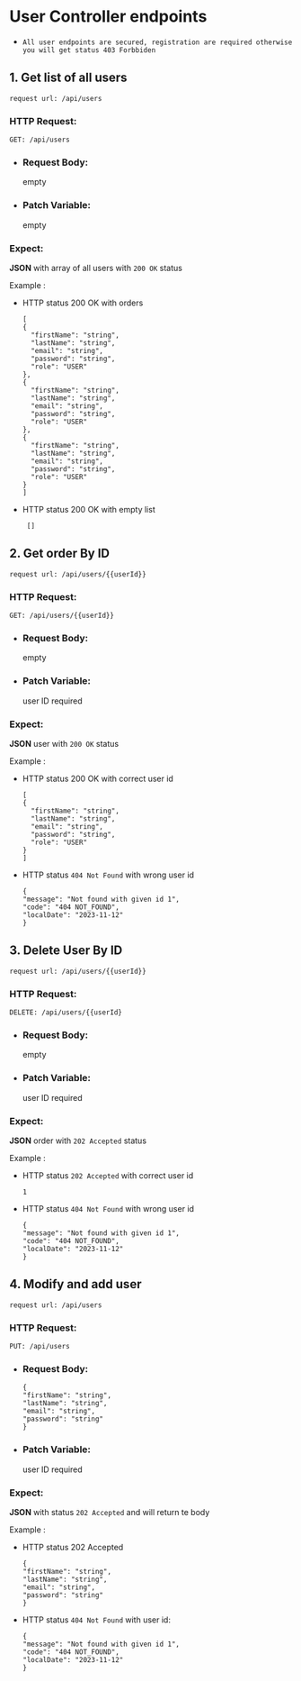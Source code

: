 # User Controller endpoints


* `All user endpoints are secured, registration are required otherwise you will get status 403 Forbbiden`
## 1. Get list of all users
`request url: /api/users`

### HTTP Request:

`GET: /api/users`

* ### Request Body:
  empty

* ### Patch Variable:
  empty

### Expect:
**JSON** with array of all users with `200 OK` status

Example :
* HTTP status 200 OK with orders
  ```
  [
  {
    "firstName": "string",
    "lastName": "string",
    "email": "string",
    "password": "string",
    "role": "USER"
  },
  {
    "firstName": "string",
    "lastName": "string",
    "email": "string",
    "password": "string",
    "role": "USER"
  },
  {
    "firstName": "string",
    "lastName": "string",
    "email": "string",
    "password": "string",
    "role": "USER"
  }
  ]
  ```
* HTTP status 200 OK with empty list

  ```
   []
  ```


## 2. Get order By ID

`request url: /api/users/{{userId}}`

### HTTP Request:
`GET: /api/users/{{userId}}`


* ### Request Body:
  empty

* ### Patch Variable:
  user ID required

### Expect:
**JSON**  user with `200 OK` status

Example :
* HTTP status 200 OK with correct user id
  ```
  [
  {
    "firstName": "string",
    "lastName": "string",
    "email": "string",
    "password": "string",
    "role": "USER"
  }
  ]
  ```
* HTTP status `404 Not Found` with wrong user id

  ```
  {
  "message": "Not found with given id 1",
  "code": "404 NOT_FOUND",
  "localDate": "2023-11-12"
  }
  ```

## 3. Delete User By ID

`request url: /api/users/{{userId}}`

### HTTP Request:
`DELETE: /api/users/{{userId}`


* ### Request Body:
  empty

* ### Patch Variable:
  user ID required

### Expect:
**JSON**  order with `202 Accepted` status

Example :
* HTTP status `202 Accepted` with correct user id
  ```
  1
  ```

* HTTP status `404 Not Found` with wrong user id

  ```
  {
  "message": "Not found with given id 1",
  "code": "404 NOT_FOUND",
  "localDate": "2023-11-12"
  }

## 4. Modify and add user

`request url: /api/users`
### HTTP Request:

`PUT: /api/users`

* ### Request Body:
  ```
  {
  "firstName": "string",
  "lastName": "string",
  "email": "string",
  "password": "string"
  }
  ```

* ### Patch Variable:

  user ID required

### Expect:
**JSON** with status `202 Accepted` and will return te body

Example :
* HTTP status 202 Accepted
  ```
  {
  "firstName": "string",
  "lastName": "string",
  "email": "string",
  "password": "string"
  }
  ```

* HTTP status `404 Not Found` with user id:
  ```
  {
  "message": "Not found with given id 1",
  "code": "404 NOT_FOUND",
  "localDate": "2023-11-12"
  }
  ```




